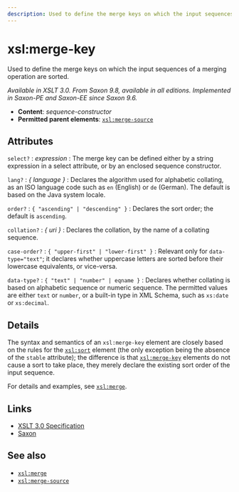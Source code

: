 ```yaml
---
description: Used to define the merge keys on which the input sequences of a merging operation are sorted
---
```


# xsl:merge-key

Used to define the merge keys on which the input sequences of a merging operation are sorted.

_Available in XSLT 3.0. From Saxon 9.8, available in all editions. Implemented in Saxon-PE and Saxon-EE since Saxon 9.6._

- **Content**: _sequence-constructor_
- **Permitted parent elements**: [`xsl:merge-source`](xsl-merge-source.md)

## Attributes

`select?`
: _expression_
: The merge key can be defined either by a string expression in a select attribute, or by an enclosed sequence constructor.

`lang?`
: _{ language }_
: Declares the algorithm used for alphabetic collating, as an ISO language code such as `en` (English) or `de` (German). The default is based on the Java system locale.

`order?`
: `{ "ascending" | "descending" }`
: Declares the sort order; the default is `ascending`.

`collation?`
: _{ uri }_
: Declares the collation, by the name of a collating sequence.

`case-order?`
: `{ "upper-first" | "lower-first" }`
: Relevant only for `data-type="text"`; it declares whether uppercase letters are sorted before their lowercase equivalents, or vice-versa.

`data-type?`
: `{ "text" | "number" | eqname }`
: Declares whether collating is based on alphabetic sequence or numeric sequence. The permitted values are either `text` or `number`, or a built-in type in XML Schema, such as `xs:date` or `xs:decimal`.

## Details

The syntax and semantics of an `xsl:merge-key` element are closely based on the rules for the [`xsl:sort`](xsl-sort.md) element (the only exception being the absence of the `stable` attribute); the difference is that [`xsl:merge-key`](xsl-merge-key.md) elements do not cause a sort to take place, they merely declare the existing sort order of the input sequence.

For details and examples, see [`xsl:merge`](xsl-merge.md).

## Links

- [XSLT 3.0 Specification](http://www.w3.org/TR/xslt-30/#element-merge-key)
- [Saxon](https://www.saxonica.com/html/documentation/xsl-elements/merge-key.html)

## See also

- [`xsl:merge`](xsl-merge.md)
- [`xsl:merge-source`](xsl-merge-source.md)
